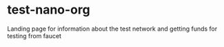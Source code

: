 # test-nano-org
Landing page for information about the test network and getting funds for testing from faucet
